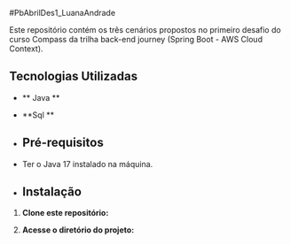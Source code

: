 #PbAbrilDes1_LuanaAndrade

Este repositório contém os três cenários propostos no primeiro desafio do curso Compass da trilha back-end journey (Spring Boot - AWS Cloud Context). 

## Tecnologias Utilizadas
- ** Java **
- **Sql **

- ## Pré-requisitos
- Ter o Java 17 instalado na máquina.
- ## Instalação

1. **Clone este repositório:**

 2. **Acesse o diretório do projeto:**

